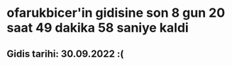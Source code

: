 # ofarukbicer'in gidisine son 8 gun 20 saat 49 dakika 58 saniye kaldi

## Gidis tarihi: 30.09.2022 :(